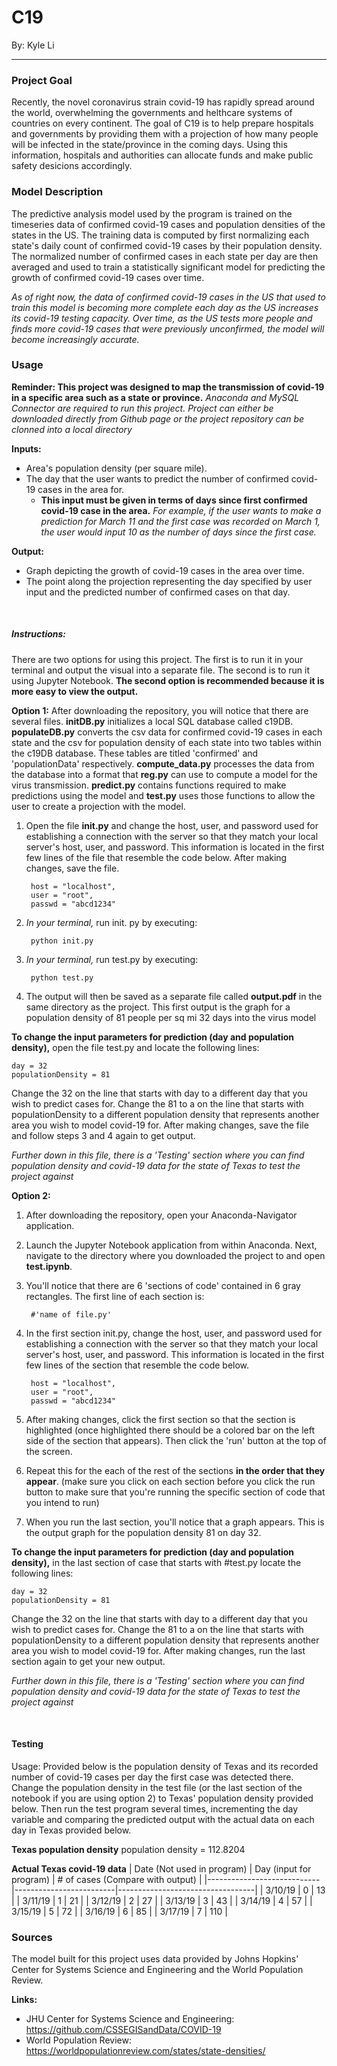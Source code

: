 C19
======
By: Kyle Li

-----

### Project Goal
Recently, the novel coronavirus strain covid-19 has rapidly spread around the world, overwhelming the governments and helthcare systems of countries on every continent. The goal of C19 is to help prepare hospitals and governments by providing them with a projection of how many people will be infected in the state/province in the coming days. Using this information, hospitals and authorities can allocate funds and make public safety desicions accordingly.

### Model Description
The predictive analysis model used by the program is trained on the timeseries data of confirmed covid-19 cases and population densities of the states in the US. The training data is computed by first normalizing each state's daily count of confirmed covid-19 cases by their population density. The normalized number of confirmed cases in each state per day are then averaged and used to train a statistically significant model for predicting the growth of confirmed covid-19 cases over time.

*As of right now, the data of confirmed covid-19 cases in the US that used to train this model is becoming more complete each day as the US increases its covid-19 testing capacity. Over time, as the US tests more people and finds more covid-19 cases that were previously unconfirmed, the model will become increasingly accurate.*

### Usage
**Reminder: This project was designed to map the transmission of covid-19 in a specific area such as a state or province.**
*Anaconda and MySQL Connector are required to run this project. Project can either be downloaded directly from Github page or the project repository can be clonned into a local directory*

**Inputs:**
- Area's population density (per square mile).
- The day that the user wants to predict the number of confirmed covid-19 cases in the area for. 
    -  **This input must be given in terms of days since first confirmed covid-19 case in the area.** *For example, if the user wants to make a prediction for March 11 and the first case was recorded on March 1, the user would input 10 as the number of days since the first case.*

**Output:**
- Graph depicting the growth of covid-19 cases in the area over time.
- The point along the projection representing the day specified by user input and the predicted number of confirmed cases on that day.
 
&nbsp;
##### Instructions:
There are two options for using this project. The first is to run it in your terminal and output the visual into a separate file. The second is to run it using Jupyter Notebook. **The second option is recommended because it is more easy to view the output.**

**Option 1:**
After downloading the repository, you will notice that there are several files. **initDB.py** initializes a local SQL database called c19DB. **populateDB.py** converts the csv data for confirmed covid-19 cases in each state and the csv for population density of each state into two tables within the c19DB database. These tables are titled 'confirmed' and 'populationData' respectively. **compute_data.py** processes the data from the database into a format that **reg.py** can use to compute a model for the virus transmission. **predict.py** contains functions required to make predictions using the model and **test.py** uses those functions to allow the user to create a projection with the model.

1. Open the file **init.py** and change the host, user, and password used for establishing a connection with the server so that they match your local server's host, user, and password. This information is located in the first few lines of the file that resemble the code below. After making changes, save the file.

        host = "localhost",
        user = "root",
        passwd = "abcd1234"

2. *In your terminal,* run init. py by executing:

        python init.py

3. *In your terminal,* run test.py by executing:

        python test.py

4. The output will then be saved as a separate file called **output.pdf** in the same directory as the project. This first output is the graph for a population density of 81 people per sq mi 32 days into the virus model 

**To change the input parameters for prediction (day and population density),** open the file test.py and locate the following lines:

    day = 32
    populationDensity = 81

Change the 32 on the line that starts with day to a different day that you wish to predict cases for. Change the 81 to a on the line that starts with populationDensity to a different population density that represents another area you wish to model covid-19 for. After making changes, save the file and follow steps 3 and 4 again to get output.

*Further down in this file, there is a 'Testing' section where you can find population density and covid-19 data for the state of Texas to test the project against*

**Option 2:**
1. After downloading the repository, open your Anaconda-Navigator application.
2. Launch the Jupyter Notebook application from within Anaconda. Next, navigate to the directory where you downloaded the project to and open **test.ipynb**.
3. You'll notice that there are 6 'sections of code' contained in 6 gray rectangles. The first line of each section is:

        #'name of file.py'
        
4. In the first section init.py, change the host, user, and password used for establishing a connection with the server so that they match your local server's host, user, and password. This information is located in the first few lines of the section that resemble the code below.

        host = "localhost",
        user = "root",
        passwd = "abcd1234"

5. After making changes, click the first section so that the section is highlighted (once highlighted there should be a colored bar on the left side of the section that appears). Then click the 'run' button at the top of the screen.
6. Repeat this for the each of the rest of the sections **in the order that they appear**. (make sure you click on each section before you click the run button to make sure that you're running the specific section of code that you intend to run)
7. When you run the last section, you'll notice that a graph appears. This is the output graph for the population density 81 on day 32.

**To change the input parameters for prediction (day and population density),** in the last section of case that starts with #test.py locate the following lines:

    day = 32
    populationDensity = 81

Change the 32 on the line that starts with day to a different day that you wish to predict cases for. Change the 81 to a on the line that starts with populationDensity to a different population density that represents another area you wish to model covid-19 for. After making changes, run the last section again to get your new output.

*Further down in this file, there is a 'Testing' section where you can find population density and covid-19 data for the state of Texas to test the project against*

&nbsp;
#### Testing
Usage: Provided below is the population density of Texas and its recorded number of covid-19 cases per day the first case was detected there. Change the population density in the test file (or the last section of the notebook if you are using option 2) to Texas' population density provided below. Then run the test program several times, incrementing the day variable and comparing the predicted output with the actual data on each day in Texas provided below.

**Texas population density**
population density = 112.8204

**Actual Texas covid-19 data**
| Date (Not used in program) | Day (input for program) | # of cases (Compare with output) |
|----------------------------|-------------------------|----------------------------------|
|           3/10/19          |            0            |                13                |
|           3/11/19          |            1            |                21                |
|           3/12/19          |            2            |                27                |
|           3/13/19          |            3            |                43                |
|           3/14/19          |            4            |                57                |
|           3/15/19          |            5            |                72                |
|           3/16/19          |            6            |                85                |
|           3/17/19          |            7            |                110               |
&nbsp;
### Sources
The model built for this project uses data provided by Johns Hopkins' Center for Systems Science and Engineering and the World Population Review.

**Links:**
- JHU Center for Systems Science and Engineering: https://github.com/CSSEGISandData/COVID-19
- World Population Review: https://worldpopulationreview.com/states/state-densities/